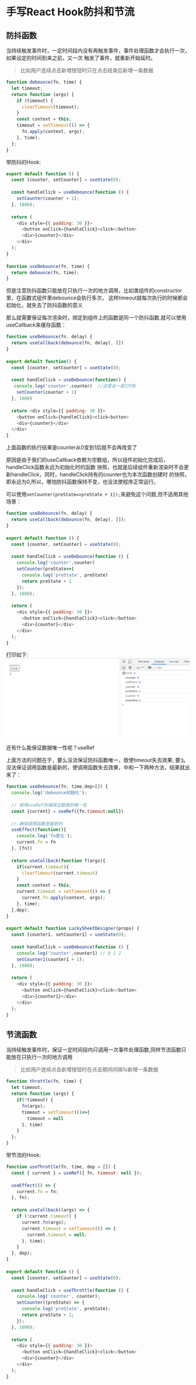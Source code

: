 # 手写React Hook防抖和节流

## 防抖函数
当持续触发事件时，一定时间段内没有再触发事件，事件处理函数才会执行一次，如果设定的时间到来之前，又一次
触发了事件，就重新开始延时。
> 比如用户连续点击新增按钮时只在点击结束后新增一条数据
```js
function debounce(fn, time) {
  let timeout;
  return function (args) {
    if (timeout) {
      clearTimeout(timeout);
    }
    const context = this;
    timeout = setTimeout(() => {
      fn.apply(context, args);
    }, time);
  };
}
```

带防抖的Hook:
````js
export default function () {
  const [counter, setCounter] = useState(0);

  const handleClick = useDebounce(function () {
    setCounter(counter + 1);
  }, 1000);

  return (
    <div style={{ padding: 30 }}>
      <button onClick={handleClick}>click</button>
      <div>{counter}</div>
    </div>
  );
}

function useDebounce(fn, time) {
  return debounce(fn, time);
}
````
但是注意防抖函数只能放在只执行一次的地方调用，比如类组件的constructor里，在函数式组件里debounce会执行多次，
这样timeout就每次执行的时候都会初始化，就失去了防抖函数的意义

那么就需要保证每次渲染时，绑定到组件上的函数是同一个防抖函数,就可以使用useCallback来缓存函数：
```js
function useDebounce(fn, delay) {
  return useCallback(debounce(fn, delay), [])
}

export default function() {
  const [counter, setCounter] = useState(0);

  const handleClick = useDebounce(function() {
   console.log('counter',counter)  //这里会一直打印0
    setCounter(counter + 1)
  }, 1000)

  return <div style={{ padding: 30 }}>
    <button onClick={handleClick}>click<button>
    <div>{counter}</div>
  </div>
}
```
上面函数的执行结果是counter从0变到1后就不会再改变了

原因是由于我们的useCallback依赖为空数组，所以组件初始化完成后，handleClick函数永远为初始化时的函数
快照，也就是后续组件重新渲染时不会更新handleClick，同时，handleClick持有的counter也为本次函数创建时
的快照，即永远为0,所以，哪怕防抖函数保持不变，也没法使程序正常运行。

可以使用`setCounter(preState=>preState + 1});`来避免这个问题,但不适用其他场景：
```js
function useDebounce(fn, delay) {
  return useCallback(debounce(fn, delay), []);
}

export default function () {
  const [counter, setCounter] = useState(0);

  const handleClick = useDebounce(function () {
    console.log('counter',counter)
    setCounter(preState=>{
      console.log('preState', preState)
      return preState + 1
    });
  }, 1000);

  return (
    <div style={{ padding: 30 }}>
      <button onClick={handleClick}>click</button>
      <div>{counter}</div>
    </div>
  );
}
```
打印如下:<br>
 ![](./image/1626230201705.png) 
   

还有什么能保证数据唯一性呢？useRef
 
上面方法的问题在于，要么没法保证防抖函数唯一，致使timeout失去效果;
要么没法保证调用函数是最新的，使调用函数失去效果，中和一下两种方法，结果就出来了：
```js
function useDebounce(fn, time,dep=[]) {
  console.log('debounce初始化');

  // 使用useRef存储保证数据的唯一性
  const {current} = useRef({fn,timeout:null})

  // 确保调用函数是最新的
  useEffect(function(){
    console.log('fn变化');
    current.fn = fn
  }, [fn])

  return useCallback(function f(args){
    if(current.timeout){
      clearTimeout(current.timeout)
    }
    const context = this;
    current.timeout = setTimeout(() => {
      current.fn.apply(context, args);
    }, time);
  },dep);
}

export default function LuckySheetDesigner(props) {
  const [counter1, setCounter1] = useState(0);

  const handleClick = useDebounce(function () {
    console.log('counter',counter1) // 0 1 2
    setCounter1(counter1 + 1);
  }, 1000);

  return (
    <div style={{ padding: 30 }}>
      <button onClick={handleClick}>click</button>
      <div>{counter1}</div>
    </div>
  );
}
```

## 节流函数
当持续触发事件时，保证一定时间段内只调用一次事件处理函数,同样节流函数只能放在只执行一次的地方调用
> 比如用户连续点击新增按钮时在点击期间间隔1s新增一条数据
```js
function throttle(fn, time) {
  let timeout;
  return function (args) {
    if(!timeout) {
      fn(args);
      timeout = setTimeout(()=>{
        timeout = null
      }, time)
    }
  };
}
```
带节流的Hook:
```js
function useThrottle(fn, time, dep = []) {
  const { current } = useRef({ fn, timeout: null });

  useEffect(() => {
    current.fn = fn;
  }, fn);

  return useCallback((args) => {
    if (!current.timeout) {
      current.fn(args);
      current.timeout = setTimeout(() => {
        current.timeout = null;
      }, time);
    }
  }, dep);
}

export default function () {
  const [counter, setCounter] = useState(0);

  const handleClick = useThrottle(function () {
    console.log('counter', counter);
    setCounter((preState) => {
      console.log('preState', preState);
      return preState + 1;
    });
  }, 1000);

  return (
    <div style={{ padding: 30 }}>
      <button onClick={handleClick}>click</button>
      <div>{counter}</div>
    </div>
  );
}
```